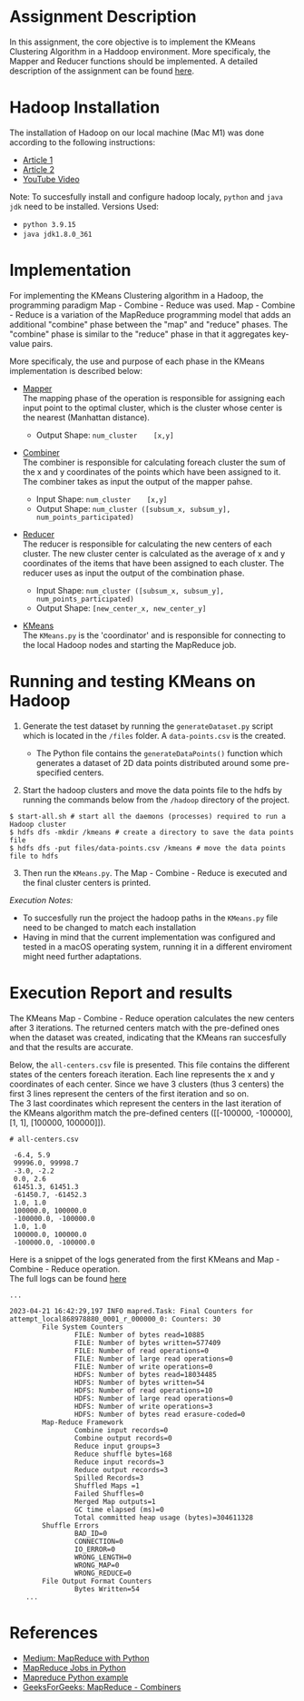 # Assignment Description

In this assignment, the core objective is to implement the KMeans Clustering Algorithm in a Haddoop environment. More specificaly, the Mapper and Reducer functions should be implemented. A detailed description of the assignment can be found [here](files/Proj2_Hadoop.pdf).

# Hadoop Installation

The installation of Hadoop on our local machine (Mac M1) was done according to the following instructions:
- [Article 1](https://codewitharjun.medium.com/install-hadoop-on-macos-m1-m2-6f6a01820cc9)
- [Article 2](https://blog.contactsunny.com/data-science/installing-hadoop-on-the-new-m1-pro-and-m1-max-macbook-pro)
- [YouTube Video](https://www.youtube.com/watch?v=inDC9jgwpWY&t=1s)

Note: To succesfully install and configure hadoop localy, `python` and `java jdk` need to be installed.
Versions Used:
- `python 3.9.15`
- `java jdk1.8.0_361`

# Implementation 

For implementing the KMeans Clustering algorithm in a Hadoop, the programming paradigm Map - Combine - Reduce was used. Map - Combine - Reduce is a variation of the MapReduce programming model that adds an additional "combine" phase between the "map" and "reduce" phases. The "combine" phase is similar to the "reduce" phase in that it aggregates key-value pairs.

More specificaly, the use and purpose of each phase in the KMeans implementation is described below:
- [Mapper](mapper.py) <br>
The mapping phase of the operation is responsible for assigning each input point to the optimal cluster, which is the cluster whose center is the nearest (Manhattan distance). 
    - Output Shape: `num_cluster    [x,y]`

- [Combiner](combiner.py) <br>
The combiner is responsible for calculating foreach cluster the sum of the x and y coordinates of the points which have been assigned to it. The combiner takes as input the output of the mapper pahse.
    - Input Shape: `num_cluster    [x,y]`
    - Output Shape: `num_cluster ([subsum_x, subsum_y], num_points_participated)`

- [Reducer](reducer.py) <br>
The reducer is responsible for calculating the new centers of each cluster. The new cluster center is calculated as the average of x and y coordinates of the items that have been assigned to each cluster. The reducer uses as input the output of the combination phase.
    - Input Shape: `num_cluster ([subsum_x, subsum_y], num_points_participated)`
    - Output Shape: `[new_center_x, new_center_y]`

- [KMeans](KMeans.py) <br>
The `KMeans.py` is the 'coordinator' and is responsible for connecting to the local Hadoop nodes and starting the MapReduce job. 


# Running and testing KMeans on Hadoop

1. Generate the test dataset by running the `generateDataset.py` script which is located in the `/files` folder. A `data-points.csv` is the created.
    - The Python file contains the `generateDataPoints()` function which generates a dataset of 2D data points distributed around some pre-specified centers.

2. Start the hadoop clusters and move the data points file to the hdfs by running the commands below from the `/hadoop` directory of the project.

``` shell
$ start-all.sh # start all the daemons (processes) required to run a Hadoop cluster
$ hdfs dfs -mkdir /kmeans # create a directory to save the data points file
$ hdfs dfs -put files/data-points.csv /kmeans # move the data points file to hdfs
```

3. Then run the `KMeans.py`. The Map - Combine - Reduce is executed and the final cluster centers is printed. 

*Execution Notes:*
- To succesfully run the project the hadoop paths in the `KMeans.py` file need to be changed to match each installation
- Having in mind that the current implementation was configured and tested in a macOS operating system, running it in a different enviroment might need further adaptations.


# Execution Report and results
The KMeans Map - Combine - Reduce operation calculates the new centers after 3 iterations. The returned centers match with the pre-defined ones when the dataset was created, indicating that the KMeans ran succesfully and that the results are accurate. 

Below, the `all-centers.csv` file is presented. This file contains the different states of the centers foreach iteration. Each line represents the x and y coordinates of each center. Since we have 3 clusters (thus 3 centers) the first 3 lines represent the centers of the first iteration and so on. <br>
The 3 last coordinates which represent the centers in the last iteration of the KMeans algorithm match the pre-defined centers ([[-100000, -100000], [1, 1], [100000, 100000]]).

``` shell
# all-centers.csv

 -6.4, 5.9
 99996.0, 99998.7
 -3.0, -2.2
 0.0, 2.6
 61451.3, 61451.3
 -61450.7, -61452.3
 1.0, 1.0
 100000.0, 100000.0
 -100000.0, -100000.0
 1.0, 1.0
 100000.0, 100000.0
 -100000.0, -100000.0
```

Here is a snippet of the logs generated from the first KMeans and Map - Combine - Reduce operation. <br>
The full logs can be found [here](files/hadoop_output_logs.txt)


``` shell
...

2023-04-21 16:42:29,197 INFO mapred.Task: Final Counters for attempt_local868978880_0001_r_000000_0: Counters: 30
        File System Counters
                FILE: Number of bytes read=10885
                FILE: Number of bytes written=577409
                FILE: Number of read operations=0
                FILE: Number of large read operations=0
                FILE: Number of write operations=0
                HDFS: Number of bytes read=18034485
                HDFS: Number of bytes written=54
                HDFS: Number of read operations=10
                HDFS: Number of large read operations=0
                HDFS: Number of write operations=3
                HDFS: Number of bytes read erasure-coded=0
        Map-Reduce Framework
                Combine input records=0
                Combine output records=0
                Reduce input groups=3
                Reduce shuffle bytes=168
                Reduce input records=3
                Reduce output records=3
                Spilled Records=3
                Shuffled Maps =1
                Failed Shuffles=0
                Merged Map outputs=1
                GC time elapsed (ms)=0
                Total committed heap usage (bytes)=304611328
        Shuffle Errors
                BAD_ID=0
                CONNECTION=0
                IO_ERROR=0
                WRONG_LENGTH=0
                WRONG_MAP=0
                WRONG_REDUCE=0
        File Output Format Counters 
                Bytes Written=54
    ...
```

# References
- [Medium: MapReduce with Python](https://medium.com/geekculture/mapreduce-with-python-5d12a772d5b3)
- [MapReduce Jobs in Python](https://maelfabien.github.io/bigdata/MRJobP/#)
- [Mapreduce Python example](https://linuxhint.com/mapreduce-framework-python/)
- [GeeksForGeeks: MapReduce - Combiners](https://www.geeksforgeeks.org/mapreduce-combiners/)
